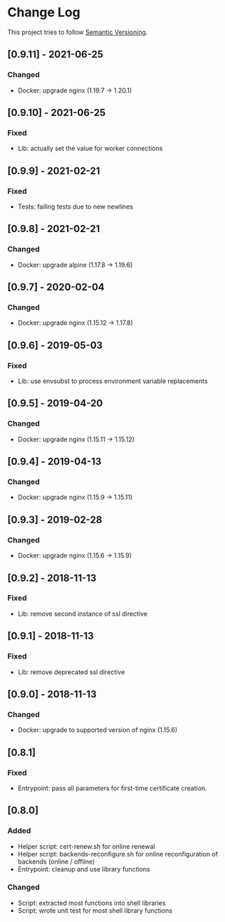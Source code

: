 # Change Log

This project tries to follow [Semantic Versioning](http://semver.org/).

## [0.9.11] - 2021-06-25

### Changed

- Docker: upgrade nginx (1.19.7 -> 1.20.1)

## [0.9.10] - 2021-06-25

### Fixed

- Lib: actually set the value for worker connections

## [0.9.9] - 2021-02-21

### Fixed

- Tests: failing tests due to new newlines

## [0.9.8] - 2021-02-21

### Changed

- Docker: upgrade alpine (1.17.8 -> 1.19.6)

## [0.9.7] - 2020-02-04

### Changed

- Docker: upgrade nginx (1.15.12 -> 1.17.8)

## [0.9.6] - 2019-05-03

### Fixed

- Lib: use envsubst to process environment variable replacements

## [0.9.5] - 2019-04-20

### Changed

- Docker: upgrade nginx (1.15.11 -> 1.15.12)

## [0.9.4] - 2019-04-13

### Changed

- Docker: upgrade nginx (1.15.9 -> 1.15.11)

## [0.9.3] - 2019-02-28

### Changed

- Docker: upgrade nginx (1.15.6 -> 1.15.9)

## [0.9.2] - 2018-11-13

### Fixed

- Lib: remove second instance of ssl directive

## [0.9.1] - 2018-11-13

### Fixed

- Lib: remove deprecated ssl directive

## [0.9.0] - 2018-11-13

### Changed

- Docker: upgrade to supported version of nginx (1.15.6)

## [0.8.1]

### Fixed

- Entrypoint: pass all parameters for first-time certificate creation.

## [0.8.0]

### Added

- Helper script: cert-renew.sh for online renewal
- Helper script: backends-reconfigure.sh for online reconfiguration of backends (online / offline)
- Entrypoint: cleanup and use library functions

### Changed

- Script: extracted most functions into shell libraries
- Script: wrote unit test for most shell library functions
